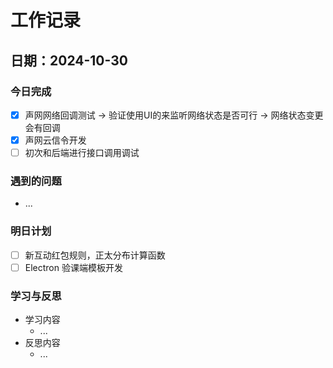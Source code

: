 # 工作记录

## 日期：2024-10-30

### 今日完成

- [x] 声网网络回调测试 -> 验证使用UI的来监听网络状态是否可行 -> 网络状态变更会有回调
- [x] 声网云信令开发
- [ ] 初次和后端进行接口调用调试

### 遇到的问题

- ...

### 明日计划

- [ ] 新互动红包规则，正太分布计算函数
- [ ] Electron 验课端模板开发

### 学习与反思

- 学习内容
  - ...
- 反思内容
  - ...

